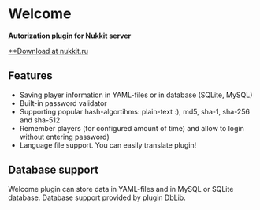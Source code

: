 # Welcome
**Autorization plugin for Nukkit server**

[**Download at nukkit.ru](http://nukkit.ru/resources/welcome.17/)

## Features

* Saving player information in YAML-files or in database (SQLite, MySQL)
* Built-in password validator
* Supporting popular hash-algortihms: plain-text :), md5, sha-1, sha-256 and sha-512
* Remember players (for configured amount of time) and allow to login without entering password)
* Language file support. You can easily translate plugin!


## Database support
Welcome plugin can store data in YAML-files and in MySQL or SQLite database. Database support provided by plugin [DbLib](http://nukkit.ru/resources/dblib.14/).
